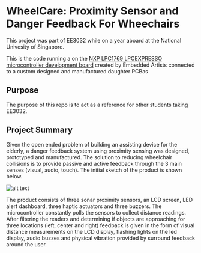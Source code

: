 # WheelCare: Proximity Sensor and Danger Feedback For Wheechairs 

This project was part of EE3032 while on a year aboard at the National Univesity of Singapore.

This is the code running a on the [NXP LPC1769 LPCEXPRESSO microcontroller development board](http://www.embeddedartists.com/products/lpcxpresso/lpc1769_xpr.php) created by Embedded Artists connected to a custom designed and manufactured daughter PCBas

## Purpose
The purpose of this repo is to act as a reference for other students taking EE3032.

## Project Summary

Given the open ended problem of building an assisting device for the elderly, a danger feedback system using proximity sensing was designed, prototyped and manufactured. The solution to reducing wheelchair collisions is to provide passive and active feedback through the 3 main senses (visual, audio, touch).  The initial sketch of the product is shown below.

![alt text](https://github.com/mrandrewandrade/proximity-sensor-and-danger-feedback-for-wheelchairs/raw/master/images/system_sketch.jpeg "Initial Sketch")

The product consists of three sonar proximity sensors, an LCD screen, LED alert dashboard, three haptic actuators and three buzzers. The microcontroller constantly polls the sensors to collect distance readings.  After filtering the readers and determining if objects are approaching for three locations (left, center and right) feedback is given in the form of visual distance measurements on the LCD display, flashing lights on the led display, audio buzzes and physical vibration provided by surround feedback around the user.
